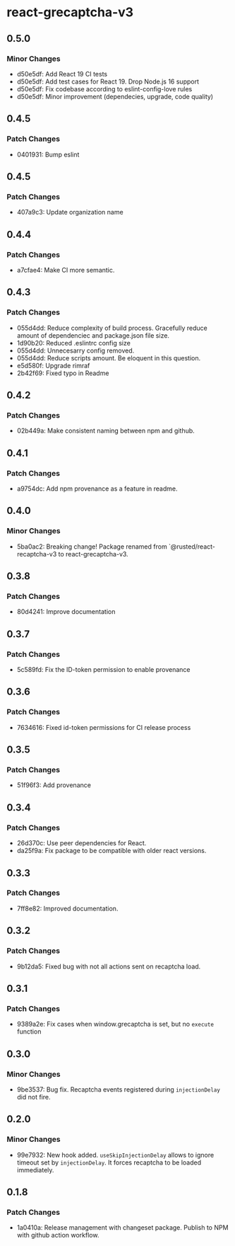 # react-grecaptcha-v3

## 0.5.0

### Minor Changes

- d50e5df: Add React 19 CI tests
- d50e5df: Add test cases for React 19. Drop Node.js 16 support
- d50e5df: Fix codebase according to eslint-config-love rules
- d50e5df: Minor improvement (dependecies, upgrade, code quality)

## 0.4.5

### Patch Changes

- 0401931: Bump eslint

## 0.4.5

### Patch Changes

- 407a9c3: Update organization name

## 0.4.4

### Patch Changes

- a7cfae4: Make CI more semantic.

## 0.4.3

### Patch Changes

- 055d4dd: Reduce complexity of build process. Gracefully reduce amount of dependenciec and package.json file size.
- 1d90b20: Reduced .eslintrc config size
- 055d4dd: Unnecesarry config removed.
- 055d4dd: Reduce scripts amount. Be eloquent in this question.
- e5d580f: Upgrade rimraf
- 2b42f69: Fixed typo in Readme

## 0.4.2

### Patch Changes

- 02b449a: Make consistent naming between npm and github.

## 0.4.1

### Patch Changes

- a9754dc: Add npm provenance as a feature in readme.

## 0.4.0

### Minor Changes

- 5ba0ac2: Breaking change! Package renamed from `@rusted/react-recaptcha-v3 to react-grecaptcha-v3.

## 0.3.8

### Patch Changes

- 80d4241: Improve documentation

## 0.3.7

### Patch Changes

- 5c589fd: Fix the ID-token permission to enable provenance

## 0.3.6

### Patch Changes

- 7634616: Fixed id-token permissions for CI release process

## 0.3.5

### Patch Changes

- 51f96f3: Add provenance

## 0.3.4

### Patch Changes

- 26d370c: Use peer dependencies for React.
- da25f9a: Fix package to be compatible with older react versions.

## 0.3.3

### Patch Changes

- 7ff8e82: Improved documentation.

## 0.3.2

### Patch Changes

- 9b12da5: Fixed bug with not all actions sent on recaptcha load.

## 0.3.1

### Patch Changes

- 9389a2e: Fix cases when window.grecaptcha is set, but no `execute` function

## 0.3.0

### Minor Changes

- 9be3537: Bug fix. Recaptcha events registered during `injectionDelay` did not fire.

## 0.2.0

### Minor Changes

- 99e7932: New hook added. `useSkipInjectionDelay` allows to ignore timeout set by `injectionDelay`. It forces recaptcha to be loaded immediately.

## 0.1.8

### Patch Changes

- 1a0410a: Release management with changeset package. Publish to NPM with github action workflow.
